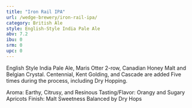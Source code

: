 ```yaml
---
title: "Iron Rail IPA"
url: /wedge-brewery/iron-rail-ipa/
category: British Ale
style: English-Style India Pale Ale
abv: 7.2
ibu: 0
srm: 0
upc: 0
---
```

English Style India Pale Ale, Maris Otter 2-row, Canadian Honey Malt and Belgian Crystal.
Centennial, Kent Golding, and Cascade are added Five times during the process, including Dry Hopping.

Aroma: Earthy, Citrusy, and Resinous
Tasting/Flavor: Orangy and Sugary Apricots
Finish: Malt Sweetness Balanced by Dry Hops
